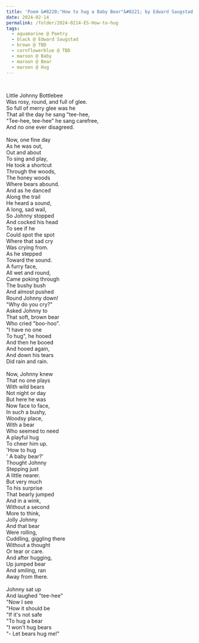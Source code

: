 ```yaml
---
title: 'Poem &#8220;"How to hug a Baby Bear"&#8221; by Edward Saugstad'
date: 2024-02-14
permalink: /folder/2024-0214-ES-How-to-hug
tags:
  - aquamarine @ Poetry
  - black @ Edward Saugstad
  - brown @ TBD
  - cornflowerblue @ TBD
  - maroon @ Baby
  - maroon @ Bear
  - maroon @ Hug
---
```


<br>

<p>
Little Johnny Bottlebee<br>
Was rosy, round, and full of glee.<br>
So full of merry glee was he<br>
That all the day he sang "tee-hee,<br>
"Tee-hee, tee-hee" he sang carefree,<br>
And no one ever disagreed.<br>
<br>
Now, one fine day<br>
As he was out,<br>
Out and about<br>
To sing and play,<br>
He took a shortcut<br>
Through the woods,<br>
The honey woods<br>
Where bears abound.<br>
And as he danced<br>
Along the trail<br>
He heard a sound,<br>
A long, sad wail,<br>
So Johnny stopped<br>
And cocked his head<br>
To see if he<br>
Could spot the spot<br>
Where that sad cry<br>
Was crying from.<br>
As he stepped<br>
Toward the sound.<br>
A furry face,<br>
All wet and round,<br>
Came poking through<br>
The bushy bush<br>
And almost pushed<br>
Round Johnny down!<br>
"Why do you cry?"<br>
Asked Johnny to<br>
That soft, brown bear<br>
Who cried "boo-hoo".<br>
"I have no one<br>
To hug", he hooed<br>
And then he booed<br>
And hooed again,<br>
And down his tears<br>
Did rain and rain.<br>
<br>
Now, Johnny knew<br>
That no one plays<br>
With wild bears<br>
Not night or day<br>
But here he was<br>
Now face to face,<br>
In such a bushy,<br>
Woodsy place,<br>
With a bear<br>
Who seemed to need<br>
A playful hug<br>
To cheer him up.<br>
'How to hug<br>
' A baby bear?'<br>
Thought Johnny<br>
Stepping just<br>
A little nearer.<br>
But very much<br>
To his surprise<br>
That bearly jumped<br>
And in a wink,<br>
Without a second<br>
More to think,<br>
Jolly Johnny<br>
And that bear<br>
Were rolling,<br>
Cuddling, giggling there<br>
Without a thought<br>
Or tear or care.<br>
And after hugging,<br>
Up jumped bear<br>
And smiling, ran<br>
Away from there.<br>
<br>
Johnny sat up<br>
And laughed "tee-hee"<br>
"Now I see<br>
"How it should be<br>
"If it's not safe<br>
"To hug a bear<br>
"I won't hug bears<br>
"- Let bears hug me!"<br>
</p>